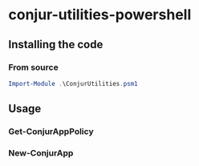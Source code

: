 # conjur-utilities-powershell
## Installing the code

### From source

```powershell
Import-Module .\ConjurUtilities.psm1
```

## Usage

### Get-ConjurAppPolicy


### New-ConjurApp
